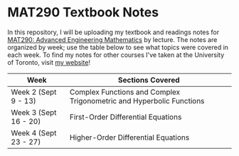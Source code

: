# MAT290 Textbook Notes
In this repository, I will be uploading my textbook and readings notes for [MAT290: Advanced Engineering Mathematics](https://engineering.calendar.utoronto.ca/course/mat290h1) by lecture. The notes are organized by week; use the table below to see what topics were covered in each week. To find my notes for other courses I've taken at the University of Toronto, visit [my website](https://arnav-patil-12.github.io/notes/)!

| Week | Sections Covered |
|-------------|----------------|
| Week 2 (Sept 9 - 13) | Complex Functions and Complex Trigonometric and Hyperbolic Functions |
| Week 3 (Sept 16 - 20) | First-Order Differential Equations |
| Week 4 (Sept 23 - 27) | Higher-Order Differential Equations | 
